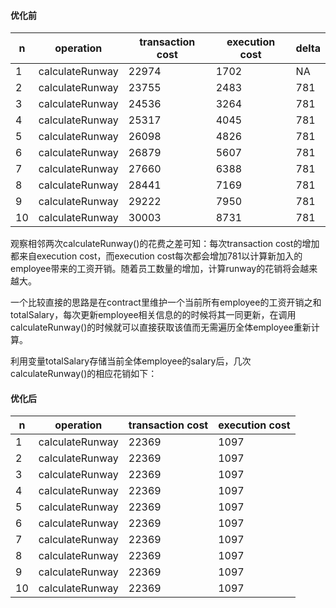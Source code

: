 #### 优化前
| n|operation|transaction cost|execution cost | delta
|--|---------|---------------|----------------|------------
| 1|calculateRunway |          22974 |          1702 | NA
| 2|calculateRunway |          23755 |          2483 |  781
| 3|calculateRunway |          24536 |          3264 |  781
| 4|calculateRunway |          25317 |          4045 |  781
| 5|calculateRunway |          26098 |          4826 |  781
| 6|calculateRunway |          26879 |          5607 |  781
| 7|calculateRunway |          27660 |          6388 |  781
| 8|calculateRunway |          28441 |          7169 |  781
| 9|calculateRunway |          29222 |          7950 |  781
|10|calculateRunway |          30003 |          8731 |  781
 
   观察相邻两次calculateRunway()的花费之差可知：每次transaction cost的增加都来自execution cost，而execution cost每次都会增加781以计算新加入的employee带来的工资开销。随着员工数量的增加，计算runway的花销将会越来越大。
   
   一个比较直接的思路是在contract里维护一个当前所有employee的工资开销之和totalSalary，每次更新employee相关信息的的时候将其一同更新，在调用calculateRunway()的时候就可以直接获取该值而无需遍历全体employee重新计算。
   
   利用变量totalSalary存储当前全体employee的salary后，几次calculateRunway()的相应花销如下：
 
#### 优化后
| n|operation|transaction cost|execution cost 
|--|---------|---------------|----------------
| 1|calculateRunway |          22369 |          1097 
| 2|calculateRunway |          22369 |          1097 
| 3|calculateRunway |          22369 |          1097 
| 4|calculateRunway |          22369 |          1097 
| 5|calculateRunway |          22369 |          1097 
| 6|calculateRunway |          22369 |          1097 
| 7|calculateRunway |          22369 |          1097 
| 8|calculateRunway |          22369 |          1097 
| 9|calculateRunway |          22369 |          1097 
|10|calculateRunway |          22369 |          1097 
